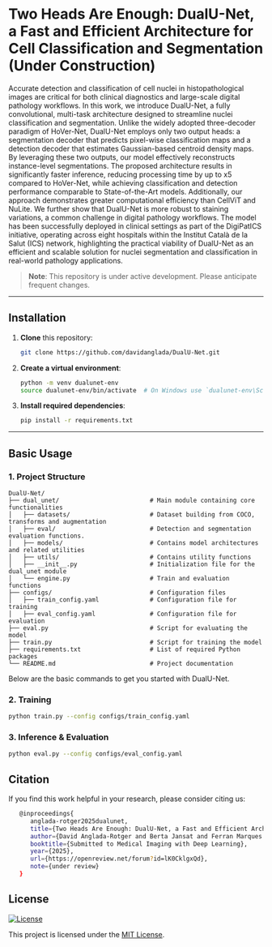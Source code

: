 # Two Heads Are Enough: DualU-Net, a Fast and Efficient Architecture for Cell Classification and Segmentation (Under Construction)

Accurate detection and classification of cell nuclei in histopathological images are critical for both clinical diagnostics and large-scale digital pathology workflows. In this work, we introduce DualU-Net, a fully convolutional, multi-task architecture designed to streamline nuclei classification and segmentation. Unlike the widely adopted three-decoder paradigm of HoVer-Net, DualU-Net employs only two output heads: a segmentation decoder that predicts pixel-wise classification maps and a detection decoder that estimates Gaussian-based centroid density maps. By leveraging these two outputs, our model effectively reconstructs instance-level segmentations. The proposed architecture results in significantly faster inference, reducing processing time by up to x5 compared to HoVer-Net, while achieving classification and detection performance comparable to State-of-the-Art models. Additionally, our approach demonstrates greater computational efficiency than CellViT and NuLite. We further show that DualU-Net is more robust to staining variations, a common challenge in digital pathology workflows. The model has been successfully deployed in clinical settings as part of the DigiPatICS initiative, operating across eight hospitals within the Institut Català de la Salut (ICS) network, highlighting the practical viability of DualU-Net as an efficient and scalable solution for nuclei segmentation and classification in real-world pathology applications.

> **Note**: This repository is under active development. Please anticipate frequent changes.

---

## Installation

1. **Clone** this repository:
   ```bash
   git clone https://github.com/davidanglada/DualU-Net.git
   ```

2. **Create a virtual environment**:
   ```bash
   python -m venv dualunet-env
   source dualunet-env/bin/activate  # On Windows use `dualunet-env\Scripts\activate`
   ```

3. **Install required dependencies**:
   ```bash
   pip install -r requirements.txt
   ```

---

## Basic Usage

### 1. Project Structure

```
DualU-Net/
├── dual_unet/                         # Main module containing core functionalities
│   ├── datasets/                      # Dataset building from COCO, transforms and augmentation
│   ├── eval/                          # Detection and segmentation evaluation functions.
│   ├── models/                        # Contains model architectures and related utilities
│   ├── utils/                         # Contains utility functions
│   ├── __init__.py                    # Initialization file for the dual_unet module
│   └── engine.py                      # Train and evaluation functions
├── configs/                           # Configuration files
│   ├── train_config.yaml              # Configuration file for training
│   ├── eval_config.yaml               # Configuration file for evaluation
├── eval.py                            # Script for evaluating the model
├── train.py                           # Script for training the model
├── requirements.txt                   # List of required Python packages
└── README.md                          # Project documentation
```

Below are the basic commands to get you started with DualU-Net.

### 2. Training

```bash
python train.py --config configs/train_config.yaml
```

### 3. Inference & Evaluation

```bash
python eval.py --config configs/eval_config.yaml
```

## Citation
If you find this work helpful in your research, please consider citing us:
```bash
   @inproceedings{
      anglada-rotger2025dualunet,
      title={Two Heads Are Enough: DualU-Net, a Fast and Efficient Architecture for Nuclei Instance Segmentation},
      author={David Anglada-Rotger and Berta Jansat and Ferran Marques and Montse Pard{\`a}s},
      booktitle={Submitted to Medical Imaging with Deep Learning},
      year={2025},
      url={https://openreview.net/forum?id=lK0CklgxQd},
      note={under review}
   }
```

## License
[![License](https://img.shields.io/badge/license-MIT-blue.svg)](LICENSE)

This project is licensed under the [MIT License](LICENSE).